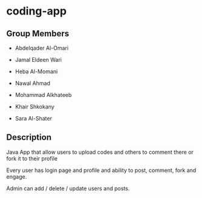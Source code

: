 # coding-app

## Group Members

- Abdelqader Al-Omari

- Jamal Eldeen Wari

- Heba Al-Momani

- Nawal Ahmad

- Mohammad Alkhateeb

- Khair Shkokany

- Sara Al-Shater

## Description

Java App that allow users to upload codes and others to comment there or fork it to their profile

Every user has login page and profile and ability to post, comment, fork and engage.

Admin can add / delete / update users and posts.
